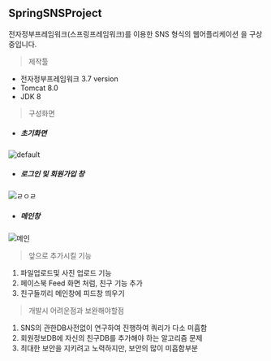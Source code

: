 ## SpringSNSProject

전자정부프레임워크(스프링프레임워크)를 이용한 SNS 형식의 웹어플리케이션 을 구상중입니다.

> 제작툴

- 전자정부프레임워크 3.7 version
- Tomcat 8.0
- JDK 8



> 구성화면

- ##### 초기화면



![default](https://user-images.githubusercontent.com/32234263/41637039-b3af0bb0-748c-11e8-88e1-a00acecd3749.JPG)



- ##### 로그인 및 회원가입 창

![ㄹㅇㄹ](C:\Users\KyungHwan\Desktop\SpringSNSProject\ㄹㅇㄹ.jpg)

- ##### 메인창 

![메인](C:\Users\KyungHwan\Desktop\SpringSNSProject\메인.jpg)



> 앞으로 추가시킬 기능



1.  파일업로드및 사진 업로드 기능
2.  페이스북 Feed 화면 처럼, 친구 기능 추가
3.  친구들끼리 메인창에 피드창 띄우기





> 개발시 어려운점과 보완해야할점



1.  SNS의 관한DB사전없이 연구하여 진행하여 쿼리가 다소 미흡함
2.  회원정보DB에 자신의 친구DB를 추가해야 하는 알고리즘 문제
3.  최대한 보안을 지키려고 노력하지만, 보안의 많이 미흡함부분

